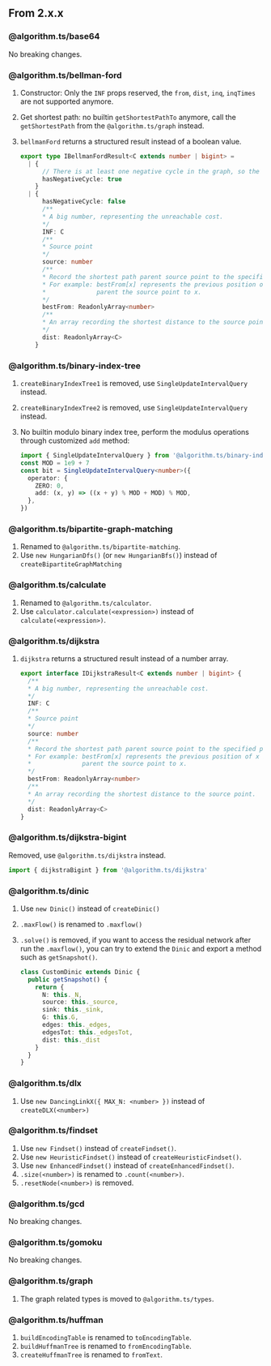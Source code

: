 ## From 2.x.x

### @algorithm.ts/base64

No breaking changes.


### @algorithm.ts/bellman-ford

1.  Constructor: Only the `INF` props reserved, the `from`, `dist`, `inq`, `inqTimes` are not
    supported anymore.
2.  Get shortest path: no builtin `getShortestPathTo` anymore, call the `getShortestPath` from the
    `@algorithm.ts/graph` instead.
3.  `bellmanFord` returns a structured result instead of a boolean value.

    ```typescript
    export type IBellmanFordResult<C extends number | bigint> =
      | {
          // There is at least one negative cycle in the graph, so the shortest path is not existed.
          hasNegativeCycle: true
        }
      | {
          hasNegativeCycle: false
          /**
          * A big number, representing the unreachable cost.
          */
          INF: C
          /**
          * Source point
          */
          source: number
          /**
          * Record the shortest path parent source point to the specified point.
          * For example: bestFrom[x] represents the previous position of x in the shortest path
          *              parent the source point to x.
          */
          bestFrom: ReadonlyArray<number>
          /**
          * An array recording the shortest distance to the source point.
          */
          dist: ReadonlyArray<C>
        }
    ```


### @algorithm.ts/binary-index-tree

1. `createBinaryIndexTree1` is removed, use `SingleUpdateIntervalQuery` instead.
2. `createBinaryIndexTree2` is removed, use `SingleUpdateIntervalQuery` instead.
3. No builtin modulo binary index tree, perform the modulus operations through customized `add`
   method:

    ```typescript
    import { SingleUpdateIntervalQuery } from '@algorithm.ts/binary-index-tree'
    const MOD = 1e9 + 7
    const bit = SingleUpdateIntervalQuery<number>({
      operator: {
        ZERO: 0,
        add: (x, y) => ((x + y) % MOD + MOD) % MOD,
      },
    })
   ```

### @algorithm.ts/bipartite-graph-matching

1. Renamed to `@algorithm.ts/bipartite-matching`.
2. Use `new HungarianDfs()` (or `new HungarianBfs()`) instead of `createBipartiteGraphMatching`


### @algorithm.ts/calculate

1. Renamed to `@algorithm.ts/calculator`.
2. Use `calculator.calculate(<expression>)` instead of `calculate(<expression>)`.


### @algorithm.ts/dijkstra

1.  `dijkstra` returns a structured result instead of a number array.

    ```typescript
    export interface IDijkstraResult<C extends number | bigint> {
      /**
      * A big number, representing the unreachable cost.
      */
      INF: C
      /**
      * Source point
      */
      source: number
      /**
      * Record the shortest path parent source point to the specified point.
      * For example: bestFrom[x] represents the previous position of x in the shortest path
      *              parent the source point to x.
      */
      bestFrom: ReadonlyArray<number>
      /**
      * An array recording the shortest distance to the source point.
      */
      dist: ReadonlyArray<C>
    }
    ```

### @algorithm.ts/dijkstra-bigint

Removed, use `@algorithm.ts/dijkstra` instead.

```typescript
import { dijkstraBigint } from '@algorithm.ts/dijkstra'
```


### @algorithm.ts/dinic

1. Use `new Dinic()` instead of `createDinic()` 
2. `.maxFlow()` is renamed to `.maxflow()`
3. `.solve()` is removed, if you want to access the residual network after run the `.maxflow()`, 
    you can try to extend the `Dinic` and export a method such as `getSnapshot()`.

    ```typescript
    class CustomDinic extends Dinic {
      public getSnapshot() {
        return {
          N: this._N,
          source: this._source,
          sink: this._sink,
          G: this.G,
          edges: this._edges,
          edgesTot: this._edgesTot,
          dist: this._dist
        }
      }
    }
    ```

### @algorithm.ts/dlx

1. Use `new DancingLinkX({ MAX_N: <number> })` instead of `createDLX(<number>)` 


### @algorithm.ts/findset

1. Use `new Findset()` instead of `createFindset()`.
2. Use `new HeuristicFindset()` instead of `createHeuristicFindset()`.
3. Use `new EnhancedFindset()` instead of `createEnhancedFindset()`.
4. `.size(<number>)` is renamed to `.count(<number>)`.
5. `.resetNode(<number>)` is removed.


### @algorithm.ts/gcd

No breaking changes.


### @algorithm.ts/gomoku

No breaking changes.


### @algorithm.ts/graph

1. The graph related types is moved to `@algorithm.ts/types`.


### @algorithm.ts/huffman

1. `buildEncodingTable` is renamed to `toEncodingTable`.
2. `buildHuffmanTree` is renamed to `fromEncodingTable`.
3. `createHuffmanTree` is renamed to `fromText`.
